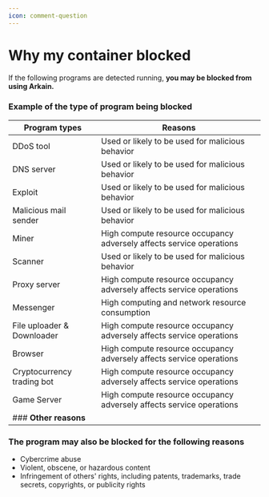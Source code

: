 ```yaml
---
icon: comment-question
---
```


# Why my container blocked

If the following programs are detected running, **you may be blocked from using Arkain.**

### **Example of the type of program being blocked** <a href="#example-of-the-type-of-program-being-blocked" id="example-of-the-type-of-program-being-blocked"></a>

| Program types              | Reasons                                                              |
| -------------------------- | -------------------------------------------------------------------- |
| DDoS tool                  | Used or likely to be used for malicious behavior                     |
| DNS server                 | Used or likely to be used for malicious behavior                     |
| Exploit                    | Used or likely to be used for malicious behavior                     |
| Malicious mail sender      | Used or likely to be used for malicious behavior                     |
| Miner                      | High compute resource occupancy adversely affects service operations |
| Scanner                    | Used or likely to be used for malicious behavior                     |
| Proxy server               | High compute resource occupancy adversely affects service operations |
| Messenger                  | High computing and network resource consumption                      |
| File uploader & Downloader | High compute resource occupancy adversely affects service operations |
| Browser                    | High compute resource occupancy adversely affects service operations |
| Cryptocurrency trading bot | High compute resource occupancy adversely affects service operations |
| Game Server                | High compute resource occupancy adversely affects service operations |
| ### **Other reasons**      |                                                                      |

### The program may also be blocked for the following reasons

* Cybercrime abuse
* Violent, obscene, or hazardous content
* Infringement of others' rights, including patents, trademarks, trade secrets, copyrights, or publicity rights
